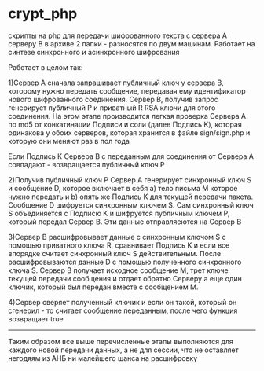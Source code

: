 # crypt_php
скрипты на php для передачи шифрованного текста с сервера А серверу В в архиве 2 папки - разносятся по двум машинам. Работает на синтезе синхронного и асинхронного шифрования

Работает в целом так:

1)Сервер A сначала запрашивает публичный ключ у сервера B, которому нужно передать сообщение, передавая ему идентификатор нового шифрованного соединения.
Сервер В, получив запрос генерирует публичный P и приватный R RSA ключи для этого соединения. 
На этом этапе производится легкая проверка Сервера A по md5 от конкатинации Подписи и соли (далее Подпись K), которая одинакова у обоих серверов, которая хранится в файле sign/sign.php и которую они меняют раз в пол года

Если Подпись K Сервера В с переданным для соединения от Сервера А совпадают - возвращается публичный ключ P

2)Получив публичный ключ P Сервер А генерирует синхронный ключ S и сообщение D, которое включает в себя a) тело письма M которое нужно передать и b) опять же  Подпись K для текущей передачи пакета. 
Сообщение D шифруется синхронным ключем S. 
Сам синхронный ключ S объединяется с Подписю K и шифруется публичным ключем P, который передал Сервер В.
Эти данные отправляеются на Сервер В

3)Сервер В расшифровывает данные с синхронным ключом S с помощью приватного ключа R, сравнивает  Подпись K и если все впорядке считает синхронный ключ S действительным.
После расшифровываются данные D с помощью полученного синхронного ключа S.
Сервер В получает исходное сообщение M, трет ключе текущей передачи сообщения и отдает обратно Серверу а еще один ключик, который был передан вместе с сообщением M.

4)Сервер сверяет полученный ключик и если он такой, который он сгенерил - то считает сообщение переданным, после чего функция возвращает true
____________________________________________________________________________________________________________________________
Таким образом все выше перечисленные этапы выполняются для каждого новой передачи данных, а не для сессии, что не оставляет негодяям из АНБ ни малейшего шанса на расшифровку
